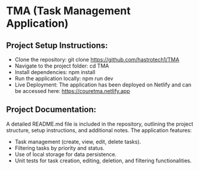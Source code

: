 # TMA (Task Management Application)

## Project Setup Instructions:

* Clone the repository: git clone https://github.com/hastrotech1/TMA
* Navigate to the project folder: cd TMA
* Install dependencies: npm install
* Run the application locally: npm run dev
* Live Deployment: The application has been deployed on Netlify and can be accessed here: https://couretma.netlify.app

## Project Documentation:

A detailed README.md file is included in the repository, outlining the project structure, setup instructions, and additional notes.
The application features:

* Task management (create, view, edit, delete tasks).
* Filtering tasks by priority and status.
* Use of local storage for data persistence.
* Unit tests for task creation, editing, deletion, and filtering functionalities.
